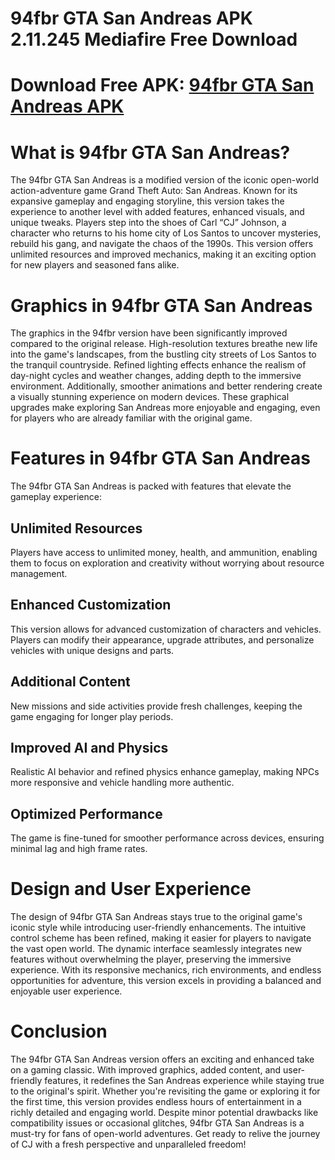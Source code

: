 # 94fbr GTA San Andreas APK 2.11.245 Mediafire Free Download
# Download Free APK: [94fbr GTA San Andreas APK](https://apkhihe.net/94fbr-gta-san-andreas/)
# What is 94fbr GTA San Andreas?
The 94fbr GTA San Andreas is a modified version of the iconic open-world action-adventure game Grand Theft Auto: San Andreas. Known for its expansive gameplay and engaging storyline, this version takes the experience to another level with added features, enhanced visuals, and unique tweaks. Players step into the shoes of Carl “CJ” Johnson, a character who returns to his home city of Los Santos to uncover mysteries, rebuild his gang, and navigate the chaos of the 1990s. This version offers unlimited resources and improved mechanics, making it an exciting option for new players and seasoned fans alike.

# Graphics in 94fbr GTA San Andreas
The graphics in the 94fbr version have been significantly improved compared to the original release. High-resolution textures breathe new life into the game's landscapes, from the bustling city streets of Los Santos to the tranquil countryside. Refined lighting effects enhance the realism of day-night cycles and weather changes, adding depth to the immersive environment. Additionally, smoother animations and better rendering create a visually stunning experience on modern devices. These graphical upgrades make exploring San Andreas more enjoyable and engaging, even for players who are already familiar with the original game.

# Features in 94fbr GTA San Andreas
The 94fbr GTA San Andreas is packed with features that elevate the gameplay experience:
## Unlimited Resources
Players have access to unlimited money, health, and ammunition, enabling them to focus on exploration and creativity without worrying about resource management.
## Enhanced Customization
This version allows for advanced customization of characters and vehicles. Players can modify their appearance, upgrade attributes, and personalize vehicles with unique designs and parts.
## Additional Content
New missions and side activities provide fresh challenges, keeping the game engaging for longer play periods.
## Improved AI and Physics
Realistic AI behavior and refined physics enhance gameplay, making NPCs more responsive and vehicle handling more authentic.
## Optimized Performance
The game is fine-tuned for smoother performance across devices, ensuring minimal lag and high frame rates.

# Design and User Experience
The design of 94fbr GTA San Andreas stays true to the original game's iconic style while introducing user-friendly enhancements. The intuitive control scheme has been refined, making it easier for players to navigate the vast open world. The dynamic interface seamlessly integrates new features without overwhelming the player, preserving the immersive experience. With its responsive mechanics, rich environments, and endless opportunities for adventure, this version excels in providing a balanced and enjoyable user experience.

# Conclusion
The 94fbr GTA San Andreas version offers an exciting and enhanced take on a gaming classic. With improved graphics, added content, and user-friendly features, it redefines the San Andreas experience while staying true to the original's spirit. Whether you're revisiting the game or exploring it for the first time, this version provides endless hours of entertainment in a richly detailed and engaging world. Despite minor potential drawbacks like compatibility issues or occasional glitches, 94fbr GTA San Andreas is a must-try for fans of open-world adventures. Get ready to relive the journey of CJ with a fresh perspective and unparalleled freedom!
